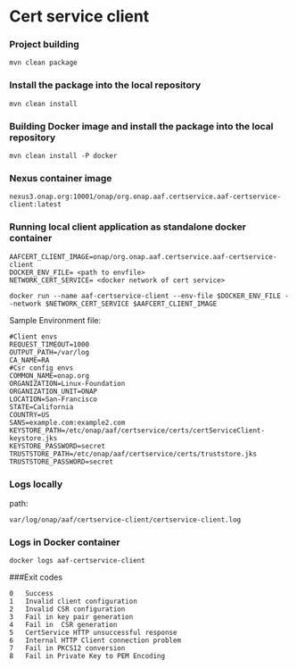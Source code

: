 # Cert service client

### Project building
```
mvn clean package
```
    
    
### Install the package into the local repository
```
mvn clean install
```     
    
### Building Docker image and  install the package into the local repository
```
mvn clean install -P docker
```   

### Nexus container image
```
nexus3.onap.org:10001/onap/org.onap.aaf.certservice.aaf-certservice-client:latest
```

### Running local client application as standalone docker container
```
AAFCERT_CLIENT_IMAGE=onap/org.onap.aaf.certservice.aaf-certservice-client
DOCKER_ENV_FILE= <path to envfile>
NETWORK_CERT_SERVICE= <docker network of cert service>
 
docker run --name aaf-certservice-client --env-file $DOCKER_ENV_FILE --network $NETWORK_CERT_SERVICE $AAFCERT_CLIENT_IMAGE
```
Sample Environment file:
```aidl
#Client envs
REQUEST_TIMEOUT=1000
OUTPUT_PATH=/var/log
CA_NAME=RA
#Csr config envs
COMMON_NAME=onap.org
ORGANIZATION=Linux-Foundation
ORGANIZATION_UNIT=ONAP
LOCATION=San-Francisco
STATE=California
COUNTRY=US
SANS=example.com:example2.com
KEYSTORE_PATH=/etc/onap/aaf/certservice/certs/certServiceClient-keystore.jks
KEYSTORE_PASSWORD=secret
TRUSTSTORE_PATH=/etc/onap/aaf/certservice/certs/truststore.jks
TRUSTSTORE_PASSWORD=secret
```

### Logs locally

path: 
```
var/log/onap/aaf/certservice-client/certservice-client.log
```    
### Logs in Docker container
```
docker logs aaf-certservice-client
```
###Exit codes
```
0	Success
1	Invalid client configuration
2	Invalid CSR configuration 
3	Fail in key pair generation
4	Fail in  CSR generation
5	CertService HTTP unsuccessful response
6	Internal HTTP Client connection problem
7	Fail in PKCS12 conversion
8	Fail in Private Key to PEM Encoding

